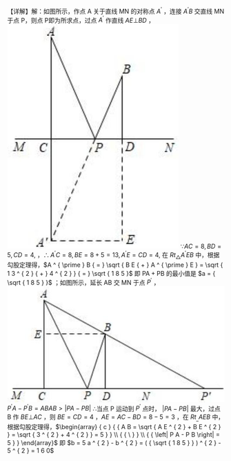 【详解】解：如图所示，作点 A 关于直线 MN 的对称点 $A ^ { \prime }$ ，连接 $A ^ { \prime } B$ 交直线 MN 于点 P，则点 P即为所求点，过点 $A ^ { \prime }$ 作直线 $A E \bot B D$ ，
![](<../../qs_image_DB/专题2-1__将军饮马等8类常见最值问题（解析版）/14e2584a08397e75a3623e821baa2f80e92e10a73ff85c765ccbbd97b3b81b64.jpg>)
$\because A C = 8 , B D = 5 , C D = 4 ,$ ，$\therefore A ^ { \prime } C = 8 , B E = 8 + 5 = 1 3 , A ^ { \prime } E = C D = 4 ,$ 在 $R t _ { \triangle } A ^ { \prime } E B$ 中，根据勾股定理得，$A ^ { \prime } B { = } \sqrt { B E { + } A ^ { \prime } E } = \sqrt { 1 3 ^ { 2 } { + } 4 ^ { 2 } } { = } \sqrt { 1 8 5 }$ 即 $\mathrm { P A + P B }$ 的最小值是 $a = { \sqrt { 1 8 5 } }$ ；如图所示，延长 AB 交 MN 于点 $P ^ { \prime }$ ，
![](<../../qs_image_DB/专题2-1__将军饮马等8类常见最值问题（解析版）/cbe30d7fab53976b18710713dcee342aa8c8c3147eb31431ce9ed2486e091e08.jpg>)
$P ^ { \prime } A - P ^ { \prime } B = A B A B > \left| P A - P B \right|$ ∴当点 $\mathrm { P }$ 运动到 $P ^ { \prime }$ 点时， $\left| P A - P B \right|$ 最大，过点 B 作 $B E \bot A C$ ，则 $B E = C D = 4$ ，$A E = A C - B D = 8 - 5 = 3$ ，在 $R t _ { \_ } A E B$ 中，根据勾股定理得，$\begin{array} { c } { { A B = \sqrt { A E ^ { 2 } + B E ^ { 2 } } = \sqrt { 3 ^ { 2 } + 4 ^ { 2 } } = 5 } } \\ { { \ } } \\ { { \left| P A - P B \right| = 5 } } \end{array}$ 即 $b = 5 a ^ { 2 } - b ^ { 2 } = ( { \sqrt { 1 8 5 } } ) ^ { 2 } - 5 ^ { 2 } = 1 6 0$
